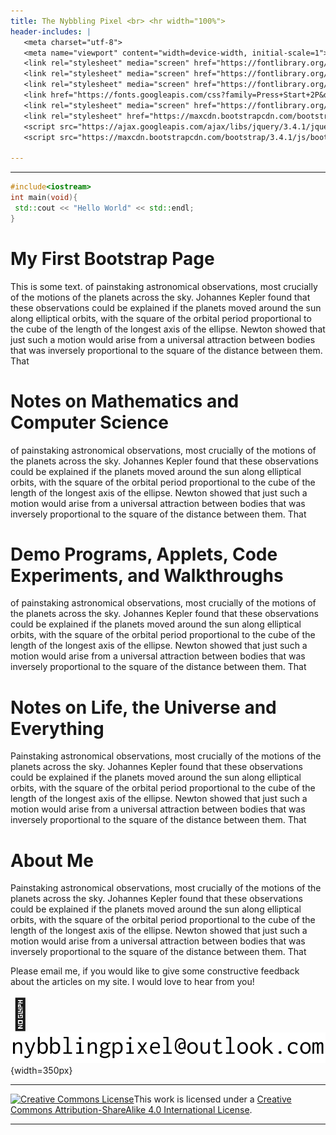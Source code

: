 ```yaml
---
title: The Nybbling Pixel <br> <hr width="100%">
header-includes: |
   <meta charset="utf-8"> 
   <meta name="viewport" content="width=device-width, initial-scale=1">
   <link rel="stylesheet" media="screen" href="https://fontlibrary.org/face/dehuti" type="text/css"/> 
   <link rel="stylesheet" media="screen" href="https://fontlibrary.org/face/gfs-didot" type="text/css"/> 
   <link rel="stylesheet" media="screen" href="https://fontlibrary.org/face/pixelated" type="text/css"/> 
   <link href="https://fonts.googleapis.com/css?family=Press+Start+2P&display=swap" rel="stylesheet">
   <link rel="stylesheet" media="screen" href="https://fontlibrary.org/face/consolamono" type="text/css"/> 
   <link rel="stylesheet" href="https://maxcdn.bootstrapcdn.com/bootstrap/3.4.1/css/bootstrap.min.css">
   <script src="https://ajax.googleapis.com/ajax/libs/jquery/3.4.1/jquery.min.js"></script>
   <script src="https://maxcdn.bootstrapcdn.com/bootstrap/3.4.1/js/bootstrap.min.js"></script> 

---
```

<hr width="100%">

```c++
#include<iostream>
int main(void){
 std::cout << "Hello World" << std::endl;
}
```


<div class="container">
  <h1>My First Bootstrap Page</h1>
  <p>This is some text. 
     of painstaking astronomical observations, most crucially of the motions of the planets across the sky. Johannes Kepler found that these observations could be explained if the planets moved around the sun along elliptical orbits, with the square of the orbital period proportional to the cube of the length of the longest axis of the ellipse. Newton showed that just such a motion would arise from a universal attraction between bodies that was inversely proportional to the square of the distance between them. That
  </p>
</div>

# Notes on Mathematics and Computer Science
of painstaking astronomical observations, most crucially of the motions of the planets across the sky. 
Johannes Kepler found that these observations could be explained if the planets moved around the sun along 
elliptical orbits, with the square of the orbital period proportional to the cube of the length of the longest 
axis of the ellipse. Newton showed that just such a motion would arise from a universal attraction between bodies 
that was inversely proportional to the square of the distance between them. That 

# Demo Programs, Applets, Code Experiments, and Walkthroughs 
of painstaking astronomical observations, most crucially of the motions of the planets across the sky. Johannes Kepler 
found that these observations could be explained if the planets moved around the sun along elliptical orbits, with the 
square of the orbital period proportional to the cube of the length of the longest axis of the ellipse. Newton showed 
that just such a motion would arise from a universal attraction between bodies that was inversely proportional to the 
square of the distance between them. That 

# Notes on Life, the Universe and Everything
Painstaking astronomical observations, most crucially of the motions of the planets across the sky. Johannes Kepler 
found that these observations could be explained if the planets moved around the sun along elliptical orbits, with 
the square of the orbital period proportional to the cube of the length of the longest axis of the ellipse. Newton 
showed that just such a motion would arise from a universal attraction between bodies that was inversely proportional 
to the square of the distance between them. That 

# About Me

Painstaking astronomical observations, most crucially of the motions of the planets across the sky. Johannes 
Kepler found that these observations could be explained if the planets moved around the sun along elliptical orbits, 
with the square of the orbital period proportional to the cube of the length of the longest axis of the ellipse. 
Newton showed that just such a motion would arise from a universal attraction between bodies that was inversely 
proportional to the square of the distance between them. That 

Please email me, if you would like to give some constructive feedback about 
the articles on my site. I would love to hear from you! 

<font size="20"> &#x1F4E7; </font> ![](docs/email.png){width=350px}

<hr width="100%">
<a rel="license" href="http://creativecommons.org/licenses/by-sa/4.0/"><img alt="Creative Commons License" style="border-width:0" src="https://i.creativecommons.org/l/by-sa/4.0/88x31.png" /></a>This work is licensed under a <a rel="license" href="http://creativecommons.org/licenses/by-sa/4.0/">Creative Commons Attribution-ShareAlike 4.0 International License</a>.
<hr width="100%">
